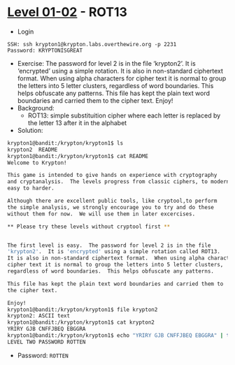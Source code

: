 # [Level 01-02](https://overthewire.org/wargames/krypton/krypton1.html) - ROT13

- Login
```
SSH: ssh krypton1@krypton.labs.overthewire.org -p 2231
Password: KRYPTONISGREAT
```
- Exercise: The password for level 2 is in the file ‘krypton2’. It is ‘encrypted’ using a simple rotation. It is also in non-standard ciphertext format. When using alpha characters for cipher text it is normal to group the letters into 5 letter clusters, regardless of word boundaries. This helps obfuscate any patterns. This file has kept the plain text word boundaries and carried them to the cipher text. Enjoy!
- Background:
  - ROT13: simple substituition cipher where each letter is replaced by the letter 13 after it in the alphabet
- Solution:
```bash
krypton1@bandit:/krypton/krypton1$ ls
krypton2  README
krypton1@bandit:/krypton/krypton1$ cat README
Welcome to Krypton!

This game is intended to give hands on experience with cryptography
and cryptanalysis.  The levels progress from classic ciphers, to modern,
easy to harder.

Although there are excellent public tools, like cryptool,to perform
the simple analysis, we strongly encourage you to try and do these
without them for now.  We will use them in later excercises.

** Please try these levels without cryptool first **


The first level is easy.  The password for level 2 is in the file 
'krypton2'.  It is 'encrypted' using a simple rotation called ROT13.  
It is also in non-standard ciphertext format.  When using alpha characters for
cipher text it is normal to group the letters into 5 letter clusters, 
regardless of word boundaries.  This helps obfuscate any patterns.

This file has kept the plain text word boundaries and carried them to
the cipher text.

Enjoy!
krypton1@bandit:/krypton/krypton1$ file krypton2
krypton2: ASCII text
krypton1@bandit:/krypton/krypton1$ cat krypton2
YRIRY GJB CNFFJBEQ EBGGRA
krypton1@bandit:/krypton/krypton1$ echo "YRIRY GJB CNFFJBEQ EBGGRA" | tr 'A-Za-z' 'N-ZA-Mn-za-m'
LEVEL TWO PASSWORD ROTTEN
```
- Password: `ROTTEN`
